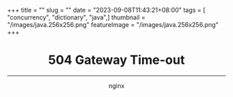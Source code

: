 +++
title = "<html>"
slug = "<html>"
date = "2023-09-08T11:43:21+08:00"
tags = [ "concurrency", "dictionary", "java",]
thumbnail = "/images/java.256x256.png"
featureImage = "/images/java.256x256.png"
+++

<head><title>504 Gateway Time-out</title></head>
<body>
<center><h1>504 Gateway Time-out</h1></center>
<hr><center>nginx</center>
</body>
</html>
<!-- a padding to disable MSIE and Chrome friendly error page -->
<!-- a padding to disable MSIE and Chrome friendly error page -->
<!-- a padding to disable MSIE and Chrome friendly error page -->
<!-- a padding to disable MSIE and Chrome friendly error page -->
<!-- a padding to disable MSIE and Chrome friendly error page -->
<!-- a padding to disable MSIE and Chrome friendly error page -->



